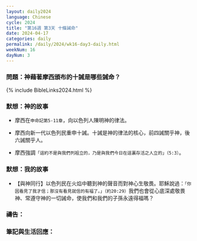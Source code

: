 ```yaml
---
layout: daily2024
language: Chinese
cycle: 2024
title: "第16週 第3天 十條誡命"
date: 2024-04-17
categories: daily
permalink: /daily/2024/wk16-day3-daily.html
weekNum: 16
dayNum: 3
---
```


### 問題：神藉著摩西頒布的十誡是哪些誡命？

{% include BibleLinks2024.html %}

### 默想：神的故事 
+ 摩西在`申命記第5-11章`，向以色列人陳明神的律法。

+	摩西向新一代以色列民重申十誡。十誡是神的律法的核心，前四誡關乎神，後六誡關乎人。

+	摩西強調`「這約不是與我們列祖立的，乃是與我們今日在這裏存活之人立的」（5:3）`。


### 默想：我的故事 
+	【與神同行】以色列民在火焰中聽到神的聲音而對神心生敬畏。耶穌說過：`「你因看見了我才信；那沒有看見就信的有福了。」（約20:29）`我們也會從心底深處敬畏神、常遵守神的一切誡命，使我們和我們的子孫永遠得福嗎？

### 禱告：

### 筆記與生活回應：
